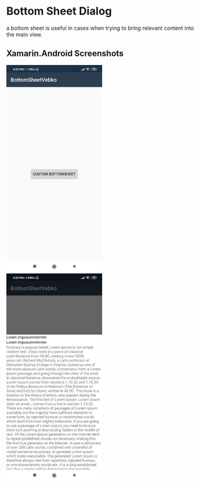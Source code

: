 # Bottom Sheet Dialog

a bottom sheet is useful in cases when trying to bring relevant content into the main view.

## Xamarin.Android Screenshots

<div style="dispaly:flex">
<img src="https://github.com/vebko/bottom-sheet-xamarin-android/blob/master/img01.jpg" width="50%">
<img src="https://github.com/vebko/bottom-sheet-xamarin-android/blob/master/img02.jpg" width="50%">
</div>